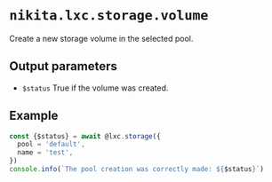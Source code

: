 
# `nikita.lxc.storage.volume`

Create a new storage volume in the selected pool.

## Output parameters

* `$status`
  True if the volume was created.

## Example

```js
const {$status} = await @lxc.storage({
  pool = 'default',
  name = 'test',
})
console.info(`The pool creation was correctly made: ${$status}`)
```
